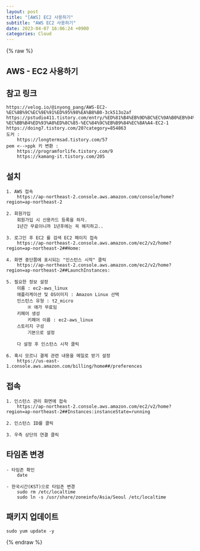 ```yaml
---  
layout: post  
title: "[AWS] EC2 사용하기"  
subtitle: "AWS EC2 사용하기"  
date: 2023-04-07 16:06:24 +0900  
categories: Cloud  
---  
```

{% raw %}  
## AWS - EC2 사용하기  
  
## 참고 링크  
	https://velog.io/@inyong_pang/AWS-EC2-%EC%8B%9C%EC%9E%91%ED%95%98%EA%B8%B0-3ck513o2af  
	https://pstudio411.tistory.com/entry/%ED%81%B4%EB%9D%BC%EC%9A%B0%EB%94%A9-%EC%BB%B4%ED%93%A8%ED%8C%85-%EC%84%9C%EB%B9%84%EC%8A%A4-EC2-1  
	https://doing7.tistory.com/20?category=854863  
	도커 :  
		https://longtermsad.tistory.com/57  
	pem <-->ppk 키 변환 :  
		https://programforlife.tistory.com/9  
		https://kamang-it.tistory.com/205  
  
## 설치  
	1. AWS 접속  
		https://ap-northeast-2.console.aws.amazon.com/console/home?region=ap-northeast-2  
  
	2. 회원가입  
		회원가입 시 신용카드 등록을 하자.  
		1년간 무료이니까 1년후에는 꼭 해지하고..  
  
	3. 로그인 후 EC2 를 검색 EC2 페이지 접속  
		https://ap-northeast-2.console.aws.amazon.com/ec2/v2/home?region=ap-northeast-2##Home:  
  
	4. 화면 중단쯤에 표시되는 "인스턴스 시작" 클릭  
		https://ap-northeast-2.console.aws.amazon.com/ec2/v2/home?region=ap-northeast-2##LaunchInstances:  
  
	5. 필요한 정보 설정  
		이름 : ec2-aws_linux  
		애플리케이션 및 OS이미지 : Amazon Linux 선택  
		인스턴스 유형 : t2_micro  
			※ 애가 무료임  
		키페어 생성  
			키페어 이름 : ec2-aws_linux  
		스토리지 구성  
			기본으로 설정  
  
		다 설정 후 인스턴스 시작 클릭  
  
	6. 혹시 모르니 결제 관련 내용을 메일로 받기 설정  
		https://us-east-1.console.aws.amazon.com/billing/home##/preferences  
  
## 접속  
  
	1. 인스턴스 관리 화면에 접속  
		https://ap-northeast-2.console.aws.amazon.com/ec2/v2/home?region=ap-northeast-2##Instances:instanceState=running  
  
	2. 인스턴스 ID를 클릭  
  
	3. 우측 상단의 연결 클릭  
  
## 타임존 변경  
  
	- 타임존 확인  
		date  
  
	- 한국시간(KST)으로 타임존 변경  
		sudo rm /etc/localtime  
		sudo ln -s /usr/share/zoneinfo/Asia/Seoul /etc/localtime  
  
## 패키지 업데이트  
	sudo yum update -y  
{% endraw %}
